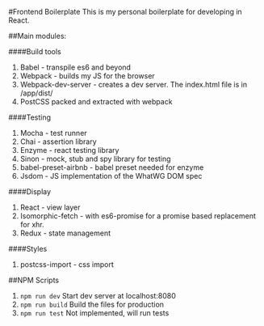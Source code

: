 #Frontend Boilerplate
This is my personal boilerplate for developing in React.

##Main modules:

####Build tools
 1. Babel - transpile es6 and beyond
 2. Webpack - builds my JS for the browser
 3. Webpack-dev-server - creates a dev server. The index.html file is in /app/dist/
 4. PostCSS packed and extracted with webpack

####Testing
 1. Mocha - test runner
 2. Chai - assertion library
 3. Enzyme - react testing library
 4. Sinon - mock, stub and spy library for testing
 5. babel-preset-airbnb - babel preset needed for enzyme
 6. Jsdom - JS implementation of the WhatWG DOM spec

####Display
 1. React - view layer
 2. Isomorphic-fetch - with es6-promise for a promise based replacement for xhr.
 3. Redux - state management

####Styles
 1. postcss-import - css import


##NPM Scripts

 1. `npm run dev` Start dev server at localhost:8080
 2. `npm run build` Build the files for production
 3. `npm run test` Not implemented, will run tests
